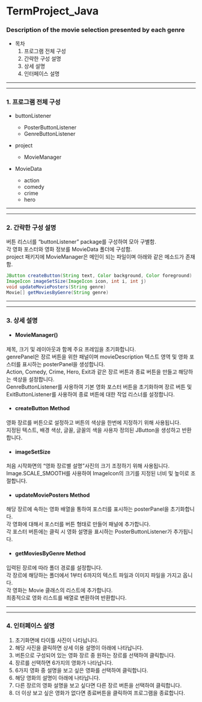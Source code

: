 # TermProject_Java

### Description of the movie selection presented by each genre

- 목차
  1. 프로그램 전체 구성
  2. 간략한 구성 설명
  3. 상세 설명
  4. 인터페이스 설명

---

---

### 1. 프로그램 전체 구성

- buttonListener
  - PosterButtonListener
  * GenreButtonListener
- project

  - MovieManager

- MovieData
  - action
  - comedy
  - crime
  - hero

---

---

### 2. 간략한 구성 설명

버튼 리스너를 “buttonListener” package를 구성하여 모아 구별함.<br>
각 영화 포스터와 영화 정보를 MovieData 폴더에 구성함.<br>
project 패키지에 MovieManager은 메인이 되는 파일이며 아래와 같은 메소드가 존재함.

```Java
JButton createButton(String text, Color background, Color foreground)
ImageIcon imageSetSize(ImageIcon icon, int i, int j)
void updateMoviePosters(String genre)
Movie[] getMoviesByGenre(String genre)
```

---

---

### 3. 상세 설명

- #### MovieManager()

제목, 크기 및 레이아웃과 함께 주요 프레임을 초기화합니다.<br>
genrePanel은 장르 버튼을 위한 패널이며 movieDescription 텍스트 영역 및 영화 포스터를 표시하는 posterPanel을 생성합니다.<br>
Action, Comedy, Crime, Hero, Exit과 같은 장르 버튼과 종료 버튼을 만들고 해당하는 색상을 설정합니다.<br>
GenreButtonListener를 사용하여 기본 영화 포스터 버튼을 초기화하며 장르 버튼 및 ExitButtonListener를 사용하여 종료 버튼에 대한 작업 리스너를 설정합니다.

- #### createButton Method

영화 장르를 버튼으로 설정하고 버튼의 색상을 한번에 지정하기 위해 사용됩니다.<br>
지정된 텍스트, 배경 색상, 글꼴, 글꼴의 색을 사용자 정의된 JButton을 생성하고 반환합니다.

- #### imageSetSize

처음 시작화면의 “영화 장르별 설명”사진의 크기 조정하기 위해 사용됩니다.<br>
Image.SCALE_SMOOTH를 사용하여 ImageIcon의 크기를 지정된 너비 및 높이로 조절합니다.

- #### updateMoviePosters Method

해당 장르에 속하는 영화 배열을 통하여 포스터를 표시하는 posterPanel을 초기화합니다.<br>
각 영화에 대해서 포스터를 버튼 형태로 만들어 패널에 추가합니다.<br>
각 포스터 버튼에는 클릭 시 영화 설명을 표시하는 PosterButtonListener가 추가됩니다.

- #### getMoviesByGenre Method

입력된 장르에 따라 폴더 경로를 설정합니다.<br>
각 장르에 해당하는 폴더에서 1부터 6까지의 텍스트 파일과 이미지 파일을 가지고 옵니다.<br>
각 영화는 Movie 클래스의 리스트에 추가합니다. <br> 최종적으로 영화 리스트를 배열로 변환하여 반환합니다.

---

---

### 4. 인터페이스 설명

1. 초기화면에 타이틀 사진이 나타납니다.
2. 해당 사진을 클릭하면 상세 이용 설명이 아래에 나타납니다.
3. 버튼으로 구성되어 있는 영화 장르 중 원하는 장르를 선택하여 클릭합니다.
4. 장르를 선택하면 6가지의 영화가 나타납니다.
5. 6가지 영화 중 설명을 보고 싶은 영화를 선택하여 클릭합니다.
6. 해당 영화의 설명이 아래에 나타납니다.
7. 다른 장르의 영화 설명을 보고 싶다면 다른 장르 버튼을 선택하여 클릭합니다.
8. 더 이상 보고 싶은 영화가 없다면 종료버튼을 클릭하여 프로그램을 종료합니다.

